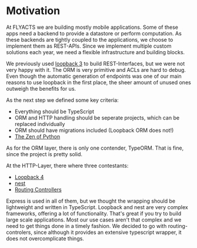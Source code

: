 # Motivation

At FLYACTS we are building mostly mobile applications. Some of these apps need a
backend to provide a datastore or perform computation. As these backends are
tightly coupled to the applications, we choose to implement them as REST-APIs.
Since we implement multiple custom solutions each year, we need a flexible
infrastructure and building blocks.

We previously used [loopback 3](https://github.com/strongloop/loopback) to build
REST-Interfaces, but we were not very happy with it. The ORM is very primitive
and ACLs are hard to debug. Even though the automatic generation of endpoints
was one of our main reasons to use loopback in the first place, the sheer amount
of unused ones outweigh the benefits for us.

As the next step we defined some key criteria:

* Everything should be TypeScript
* ORM and HTTP handling should be seperate projects, which can be replaced individually
* ORM should have migrations included (Loopback ORM does not!)
* [The Zen of Python](https://www.python.org/dev/peps/pep-0020/)

As for the ORM layer, there is only one contender, TypeORM. That is fine, since
the project is pretty solid.

At the HTTP-Layer, there where three contestants:

* [Loopback 4](http://v4.loopback.io/)
* [nest](https://nestjs.com/)
* [Routing
  Controllers](https://github.com/typestack/routing-controllers/)

Express is used in all of them, but we thought the wrapping should be
lightweight and written in TypeScript. Loopback and nest are very complex
frameworks, offering a lot of functionality. That's great if you try to build
large scale applications. Most our use cases aren't that complex and we need to
get things done in a timely fashion. We decided to go with routing-controlers,
since although it provides an extensive typescript wrapper, it does not
overcomplicate things.
